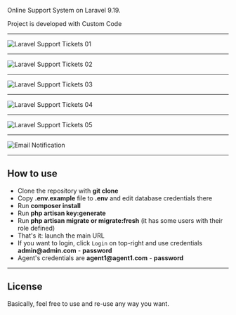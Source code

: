 Online Support System on Laravel 9.19.

Project is developed with Custom Code

---

![Laravel Support Tickets 01](https://laraveldaily.com/wp-content/uploads/2019/11/Screen-Shot-2019-11-15-at-6.11.07-PM.png)

---

![Laravel Support Tickets 02](https://laraveldaily.com/wp-content/uploads/2019/11/Screen-Shot-2019-11-15-at-6.11.34-PM.png)

---

![Laravel Support Tickets 03](https://laraveldaily.com/wp-content/uploads/2019/11/Screen-Shot-2019-11-15-at-6.11.48-PM.png)

---

![Laravel Support Tickets 04](https://laraveldaily.com/wp-content/uploads/2019/11/Screen-Shot-2019-11-15-at-6.12.10-PM.png)

---

![Laravel Support Tickets 05](https://laraveldaily.com/wp-content/uploads/2019/11/Screen-Shot-2019-11-15-at-6.12.33-PM.png)

---

![Email Notification](https://laraveldaily.com/wp-content/uploads/2019/11/Screen-Shot-2019-11-15-at-6.17.59-PM.png)

---

## How to use

- Clone the repository with __git clone__
- Copy __.env.example__ file to __.env__ and edit database credentials there
- Run __composer install__
- Run __php artisan key:generate__
- Run __php artisan migrate or migrate:fresh__ (it has some users with their role defined)
- That's it: launch the main URL 
- If you want to login, click `Login` on top-right and use credentials __admin@admin.com__ - __password__ 
- Agent's credentials are __agent1@agent1.com__ - __password__ 

---

## License

Basically, feel free to use and re-use any way you want.
